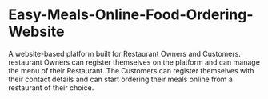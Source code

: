 # Easy-Meals-Online-Food-Ordering-Website
A website-based platform built for Restaurant Owners and Customers. restaurant Owners can register themselves on the platform and can manage the menu of their Restaurant. The Customers can register themselves with their contact details and can start ordering their meals online from a restaurant of their choice.

